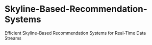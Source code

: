 # Skyline-Based-Recommendation-Systems
Efficient Skyline-Based Recommendation Systems for Real-Time Data Streams
